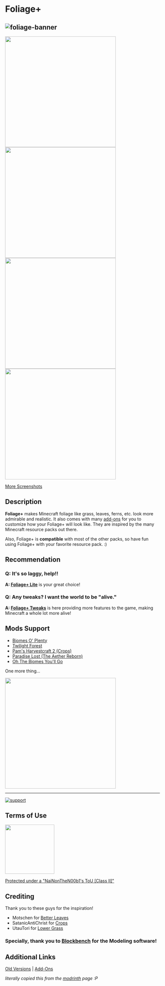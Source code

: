 # Foliage+

![foliage-banner](https://i.imgur.com/Gmg7qg2.png)
-----
<img src="https://cdn.modrinth.com/data/kXiPMJsD/images/d7b488edf5caae8299be29c9c6510ea563c459cd.png" width="360"> <img src="https://cdn.modrinth.com/data/kXiPMJsD/images/81ae2493082b1ffc469e0892dedbc62dfaceb868.png" width="360">
<img src="https://cdn.modrinth.com/data/kXiPMJsD/images/b11c1f9654a3d75e4bb0c11afd40eb391b741385.png" width="360"> <img src="https://cdn.modrinth.com/data/kXiPMJsD/images/47da479df2ee57d7f54bf01a5a19715ff496f642.png" width="360">

[More Screenshots](https://modrinth.com/resourcepack/foliage%2B/gallery)

## Description

**Foliage+** makes Minecraft foliage like grass, leaves, ferns, etc. look more admirable and realistic. It also comes with many [add-ons](https://www.mediafire.com/folder/w8iqgd8atn2a1/Add-Ons) for you to customize how your Foliage+ will look like. They are inspired by the many Minecraft resource packs out there.

Also, Foliage+ is **compatible** with most of the other packs, so have fun using Foliage+ with your favorite resource pack. :)

## Recommendation

### Q: It's so laggy, help!!
**A: [Foliage+ Lite](https://www.planetminecraft.com/texture-pack/foliage-lite/)** is your great choice!

### Q: Any tweaks? I want the world to be "alive."
**A: [Foliage+ Tweaks](https://modrinth.com/resourcepack/foliage%2B-tweaks/)** is here providing more features to the game, making Minecraft a whole lot more alive!

### 

## Mods Support

* [Biomes O' Plenty](https://www.curseforge.com/minecraft/mc-mods/biomes-o-plenty)
* [Twilight Forest](https://www.curseforge.com/minecraft/mc-mods/the-twilight-forest)
* [Pam's Harvestcraft 2 (Crops)](https://www.curseforge.com/minecraft/mc-mods/pams-harvestcraft-2-crops)
* [Paradise Lost (The Aether Reborn)](https://modrinth.com/mod/paradise-lost)
* [Oh The Biomes You'll Go](https://modrinth.com/mod/biomesyougo)

One more thing...

[<img src="https://i.imgur.com/CgjqFJW.png)" width="360">](https://modrinth.com/mod/respackopts)

-----

[![support](https://i.imgur.com/ZiY2CXf.png)](https://ko-fi.com/nainonthen00b1)

## Terms of Use
[<img src="https://i.imgur.com/IASeg1D.png" width="160">](https://docs.google.com/document/d/1l1SMCGPHJh1Qa193TC0KxFu5ZUkc38HcuDRvHUreOb0/edit?usp=sharing)

[Protected under a "NaiNonTheN00b1's ToU [Class II]"](https://docs.google.com/document/d/1l1SMCGPHJh1Qa193TC0KxFu5ZUkc38HcuDRvHUreOb0/edit?usp=sharing)

## Crediting

Thank you to these guys for the inspiration!

- Motschen for [Better Leaves](https://modrinth.com/resourcepack/better-leaves)
- SatanicAntiChrist for [Crops](https://www.planetminecraft.com/texture-pack/better-crops-4925400/)
- UtauTori for [Lower Grass](https://www.curseforge.com/minecraft/texture-packs/open-lower-grass)

### Specially, thank you to [Blockbench](https://blockbench.net) for the Modeling software!

## Additional Links

[Old Versions](https://www.mediafire.com/folder/1zdxe4icsr5li/Old_Versions) | [Add-Ons](https://www.mediafire.com/folder/w8iqgd8atn2a1/Add-Ons)

*literally copied this from the [modrinth](https://modrinth.com/resourcepack/foliage+) page :P*
